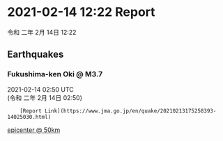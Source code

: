 # 2021-02-14 12:22 Report
令和 二年 2月 14日 12:22

## Earthquakes
### Fukushima-ken Oki @ M3.7
2021-02-14 02:50 UTC  
        (令和 二年 2月 14日 02:50)
  
        [Report Link](https://www.jma.go.jp/en/quake/20210213175258393-14025030.html)  
[epicenter @ 50km](https://www.google.com/maps/place/37°36'00%22+141°36'00%22/@37.6,141.6,17z/data=!3m1!4b1!4m5!3m4!1s0x0:0x0!8m2!3d37.6!4d141.6)